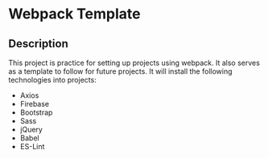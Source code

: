 # Webpack Template

## Description
This project is practice for setting up projects using webpack.  It also serves as a template to follow for future projects. It will install the following technologies into projects:

* Axios
* Firebase
* Bootstrap
* Sass
* jQuery
* Babel
* ES-Lint
